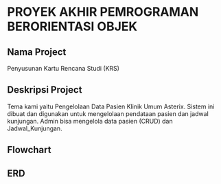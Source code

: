 <h1>PROYEK AKHIR PEMROGRAMAN BERORIENTASI OBJEK</h1>

<h2>Nama Project</h2>
Penyusunan Kartu Rencana Studi (KRS)

<h2>Deskripsi Project</h2>
Tema kami yaitu Pengelolaan Data Pasien Klinik Umum Asterix. Sistem ini dibuat dan digunakan untuk mengelolaan pendataan pasien dan jadwal kunjungan. Admin bisa mengelola data pasien (CRUD) dan Jadwal_Kunjungan.


<h2>Flowchart</h2>


<h2>ERD</h2>
